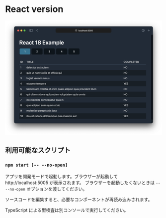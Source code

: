 # React version

![](preview.png)

## 利用可能なスクリプト

### `npm start [-- --no-open]`

アプリを開発モードで起動します。ブラウザーが起動して http://localhost:5005 が表示されます。
ブラウザーを起動したくないときは `-- --no-open` オプションを渡してください。

ソースコードを編集すると、必要なコンポーネントが再読み込みされます。

TypeScript による型検査は別コンソールで実行してください。
